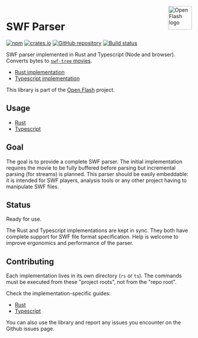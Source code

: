 <a href="https://github.com/open-flash/open-flash">
    <img src="https://raw.githubusercontent.com/open-flash/open-flash/master/logo.png"
    alt="Open Flash logo" title="Open Flash" align="right" width="64" height="64" />
</a>

# SWF Parser

[![npm](https://img.shields.io/npm/v/swf-parser.svg)](https://www.npmjs.com/package/swf-parser)
[![crates.io](https://img.shields.io/crates/v/swf-parser.svg)](https://crates.io/crates/swf-parser)
[![GitHub repository](https://img.shields.io/badge/Github-open--flash%2Fswf--parser-blue.svg)](https://github.com/open-flash/swf-parser)
[![Build status](https://img.shields.io/travis/com/open-flash/swf-parser/master.svg)](https://travis-ci.com/open-flash/swf-parser)

SWF parser implemented in Rust and Typescript (Node and browser).
Converts bytes to [`swf-tree` movies][swf-tree].

- [Rust implementation](./rs/README.md)
- [Typescript implementation](./ts/README.md)

This library is part of the [Open Flash][ofl] project.

## Usage

- [Rust](./rs/README.md#usage)
- [Typescript](./ts/README.md#usage)

## Goal

The goal is to provide a complete SWF parser. The initial implementation
requires the movie to be fully buffered before parsing but incremental
parsing (for streams) is planned.
This parser should be easily embeddable: it is intended for SWF players,
analysis tools or any other project having to manipulate SWF files.

## Status

Ready for use.

The Rust and Typescript implementations are kept in sync. They both have
complete support for SWF file format specification.
Help is welcome to improve ergonomics and performance of the parser.

## Contributing

Each implementation lives in its own directory (`rs` or `ts`). The commands
must be executed from these "project roots", not from the "repo root".

Check the implementation-specific guides:

- [Rust](./rs/README.md#contributing)
- [Typescript](./ts/README.md#contributing)

You can also use the library and report any issues you encounter on the Github
issues page.

[ofl]: https://github.com/open-flash/open-flash
[swf-tree]: https://github.com/open-flash/swf-tree
